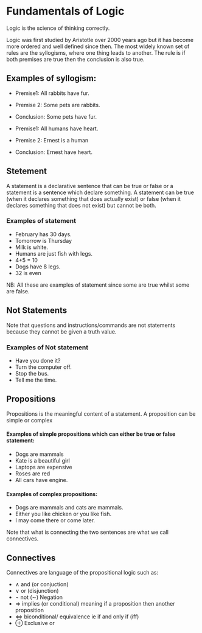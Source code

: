 # Fundamentals of Logic

Logic is the science of thinking correctly.

Logic was first studied by Aristotle over 2000 years ago but it has become more ordered and well defined since then.
The most widely known set of rules are the syllogisms, where one thing leads to another. The rule is if both premises are true then the conclusion is also true.

## Examples of syllogism:

- Premise1: All rabbits have fur.
- Premise 2: Some pets are rabbits.
- Conclusion: Some pets have fur.

- Premise1: All humans have heart.
- Premise 2: Ernest is a human
- Conclusion: Ernest have heart.

## Stetement

A statement is a declarative sentence that can be true or false or a statement is a sentence which declare something. A statement can be true (when it declares something that does actually exist) or false (when it declares something that does not exist) but cannot be both.

### Examples of statement

- February has 30 days.
- Tomorrow is Thursday
- Milk is white.
- Humans are just fish with legs.
- 4+5 = 10
- Dogs have 8 legs.
- 32 is even

NB: All these are examples of statement since some are true whilst some are false.

## Not Statements

Note that questions and instructions/commands are not statements because they cannot be given a truth value.

### Examples of Not statement

- Have you done it?
- Turn the computer off.
- Stop the bus.
- Tell me the time.

## Propositions

Propositions is the meaningful content of a statement. A proposition can be simple or complex

#### Examples of simple propositions which can either be true or false statement:

- Dogs are mammals
- Kate is a beautiful girl
- Laptops are expensive
- Roses are red
- All cars have engine.

#### Examples of complex propositions:

- Dogs are mammals and cats are mammals.
- Either you like chicken or you like fish.
- I may come there or come later.

Note that what is connecting the two sentences are what we call connectives.

## Connectives

Connectives are language of the propositional logic such as:

- ∧ and (or conjuction)
- ∨ or (disjunction)
- ¬ not (∼) Negation
- ⇒ implies (or conditional) meaning if a proposition then another proposition
- ⇔ biconditional/ equivalence ie if and only if (iff)
- ⊕ Exclusive or
